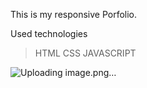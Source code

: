 This is my responsive Porfolio.

Used technologies 
> HTML
> CSS
> JAVASCRIPT

![Uploading image.png…]()

